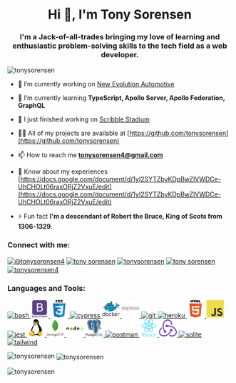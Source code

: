 <h1 align="center">Hi 👋, I'm Tony Sorensen</h1>
<h3 align="center">I'm a Jack-of-all-trades bringing my love of learning and enthusiastic problem-solving skills to the tech field as a web developer.</h3>

<p align="left"> <img src="https://komarev.com/ghpvc/?username=tonysorensen&label=Profile%20views&color=0e75b6&style=flat" alt="tonysorensen" /> </p>

- 🔭 I’m currently working on [New Evolution Automotive](https://github.com/tonysorensen/backend_pae)

- 🌱 I’m currently learning **TypeScript, Apollo Server, Apollo Federation, GraphQL**

- 👯 I just finished working on [Scribble Stadium](https://github.com/tonysorensen/scribble-stadium-be/tree/main)

- 👨‍💻 All of my projects are available at [https://github.com/tonysorensen](https://github.com/tonysorensen)

- 📫 How to reach me **tonysorensen4@gmail.com**

- 📄 Know about my experiences [https://docs.google.com/document/d/1yI2SYTZbyKDpBwZlVWDCe-UhCHOLt06raxORjZ2VxuE/edit](https://docs.google.com/document/d/1yI2SYTZbyKDpBwZlVWDCe-UhCHOLt06raxORjZ2VxuE/edit)

- ⚡ Fun fact **I'm a descendant of Robert the Bruce, King of Scots from 1306-1329.**

<h3 align="left">Connect with me:</h3>
<p align="left">
<a href="https://codepen.io/tonysorensen4" target="blank"><img align="center" src="https://raw.githubusercontent.com/rahuldkjain/github-profile-readme-generator/master/src/images/icons/Social/codepen.svg" alt="@tonysorensen4" height="30" width="40" /></a>
<a href="https://linkedin.com/in/tonys4" target="blank"><img align="center" src="https://raw.githubusercontent.com/rahuldkjain/github-profile-readme-generator/master/src/images/icons/Social/linked-in-alt.svg" alt="tony sorensen" height="30" width="40" /></a>
<a href="https://codesandbox.com/tonysorensen" target="blank"><img align="center" src="https://cdn.jsdelivr.net/npm/simple-icons@3.0.1/icons/codesandbox.svg" alt="tonysorensen" height="30" width="40" /></a>
<a href="https://fb.com/tonysorensen" target="blank"><img align="center" src="https://raw.githubusercontent.com/rahuldkjain/github-profile-readme-generator/master/src/images/icons/Social/facebook.svg" alt="tony sorensen" height="30" width="40" /></a>
<a href="https://instagram.com/tonysorensen4" target="blank"><img align="center" src="https://raw.githubusercontent.com/rahuldkjain/github-profile-readme-generator/master/src/images/icons/Social/instagram.svg" alt="tonysorensen4" height="30" width="40" /></a>
</p>

<h3 align="left">Languages and Tools:</h3>
<p align="left"> <a href="https://www.gnu.org/software/bash/" target="_blank"> <img src="https://www.vectorlogo.zone/logos/gnu_bash/gnu_bash-icon.svg" alt="bash" width="40" height="40"/> </a> <a href="https://getbootstrap.com" target="_blank"> <img src="https://raw.githubusercontent.com/devicons/devicon/master/icons/bootstrap/bootstrap-plain-wordmark.svg" alt="bootstrap" width="40" height="40"/> </a> <a href="https://www.w3schools.com/css/" target="_blank"> <img src="https://raw.githubusercontent.com/devicons/devicon/master/icons/css3/css3-original-wordmark.svg" alt="css3" width="40" height="40"/> </a> <a href="https://www.cypress.io" target="_blank"> <img src="https://raw.githubusercontent.com/simple-icons/simple-icons/6e46ec1fc23b60c8fd0d2f2ff46db82e16dbd75f/icons/cypress.svg" alt="cypress" width="40" height="40"/> </a> <a href="https://www.docker.com/" target="_blank"> <img src="https://raw.githubusercontent.com/devicons/devicon/master/icons/docker/docker-original-wordmark.svg" alt="docker" width="40" height="40"/> </a> <a href="https://expressjs.com" target="_blank"> <img src="https://raw.githubusercontent.com/devicons/devicon/master/icons/express/express-original-wordmark.svg" alt="express" width="40" height="40"/> </a> <a href="https://git-scm.com/" target="_blank"> <img src="https://www.vectorlogo.zone/logos/git-scm/git-scm-icon.svg" alt="git" width="40" height="40"/> </a> <a href="https://heroku.com" target="_blank"> <img src="https://www.vectorlogo.zone/logos/heroku/heroku-icon.svg" alt="heroku" width="40" height="40"/> </a> <a href="https://www.w3.org/html/" target="_blank"> <img src="https://raw.githubusercontent.com/devicons/devicon/master/icons/html5/html5-original-wordmark.svg" alt="html5" width="40" height="40"/> </a> <a href="https://developer.mozilla.org/en-US/docs/Web/JavaScript" target="_blank"> <img src="https://raw.githubusercontent.com/devicons/devicon/master/icons/javascript/javascript-original.svg" alt="javascript" width="40" height="40"/> </a> <a href="https://jestjs.io" target="_blank"> <img src="https://www.vectorlogo.zone/logos/jestjsio/jestjsio-icon.svg" alt="jest" width="40" height="40"/> </a> <a href="https://www.linux.org/" target="_blank"> <img src="https://raw.githubusercontent.com/devicons/devicon/master/icons/linux/linux-original.svg" alt="linux" width="40" height="40"/> </a> <a href="https://www.mongodb.com/" target="_blank"> <img src="https://raw.githubusercontent.com/devicons/devicon/master/icons/mongodb/mongodb-original-wordmark.svg" alt="mongodb" width="40" height="40"/> </a> <a href="https://nodejs.org" target="_blank"> <img src="https://raw.githubusercontent.com/devicons/devicon/master/icons/nodejs/nodejs-original-wordmark.svg" alt="nodejs" width="40" height="40"/> </a> <a href="https://www.postgresql.org" target="_blank"> <img src="https://raw.githubusercontent.com/devicons/devicon/master/icons/postgresql/postgresql-original-wordmark.svg" alt="postgresql" width="40" height="40"/> </a> <a href="https://postman.com" target="_blank"> <img src="https://www.vectorlogo.zone/logos/getpostman/getpostman-icon.svg" alt="postman" width="40" height="40"/> </a> <a href="https://reactjs.org/" target="_blank"> <img src="https://raw.githubusercontent.com/devicons/devicon/master/icons/react/react-original-wordmark.svg" alt="react" width="40" height="40"/> </a> <a href="https://redux.js.org" target="_blank"> <img src="https://raw.githubusercontent.com/devicons/devicon/master/icons/redux/redux-original.svg" alt="redux" width="40" height="40"/> </a> <a href="https://www.sqlite.org/" target="_blank"> <img src="https://www.vectorlogo.zone/logos/sqlite/sqlite-icon.svg" alt="sqlite" width="40" height="40"/> </a> <a href="https://tailwindcss.com/" target="_blank"> <img src="https://www.vectorlogo.zone/logos/tailwindcss/tailwindcss-icon.svg" alt="tailwind" width="40" height="40"/> </a> </p>

<p><img align="left" src="https://github-readme-stats.vercel.app/api/top-langs?username=tonysorensen&show_icons=true&locale=en&layout=compact" alt="tonysorensen" /></p>

<p>&nbsp;<img align="center" src="https://github-readme-stats.vercel.app/api?username=tonysorensen&show_icons=true&locale=en" alt="tonysorensen" /></p>

<p><img align="center" src="https://github-readme-streak-stats.herokuapp.com/?user=tonysorensen&" alt="tonysorensen" /></p>
